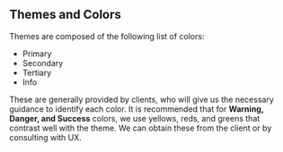 ## **Themes and Colors**

Themes are composed of the following list of colors:
- Primary
- Secondary
- Tertiary
- Info

These are generally provided by clients, who will give us the necessary guidance to identify each color.
It is recommended that for **Warning, Danger, and Success** colors, we use yellows, reds, and greens that contrast well with the theme. We can obtain these from the client or by consulting with UX.
